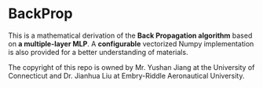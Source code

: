 # BackProp
This is a mathematical derivation of the **Back Propagation algorithm** based on **a multiple-layer MLP**.  A **configurable** vectorized Numpy implementation is also provided for a better understanding of materials.

The copyright of this repo is owned by Mr. Yushan Jiang at the University of Connecticut and Dr. Jianhua Liu at Embry-Riddle Aeronautical University.
